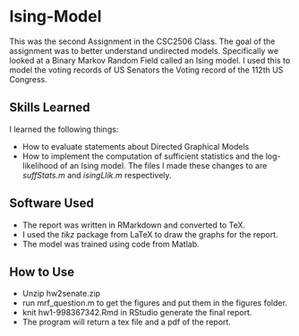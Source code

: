 # Ising-Model
This was the second Assignment in the CSC2506 Class. The goal of the assignment was to better understand undirected models. Specifically we looked at a Binary Markov Random Field called an Ising model. I used this to model the voting records of US Senators the Voting record of the 112th US Congress.

## Skills Learned
I learned the following things:
* How to evaluate statements about Directed Graphical Models
* How to implement the computation of sufficient statistics and the log-likelihood of an Ising model. The files I made these changes to are _suffStats.m_ and _isingLlik.m_ respectively.

## Software Used
* The report was written in RMarkdown and converted to TeX.
* I used the _tikz_ package from LaTeX to draw the graphs for the report.
* The model was trained using code from Matlab.

## How to Use
* Unzip hw2senate.zip
* run mrf_question.m to get the figures and put them in the figures folder.
* knit hw1-998367342.Rmd in RStudio generate the final report.
* The program will return a tex file and a pdf of the report.
